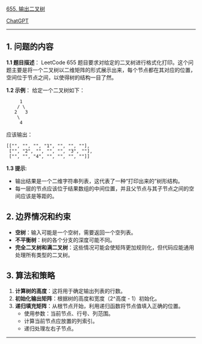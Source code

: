 [655. 输出二叉树](https://leetcode.cn/problems/print-binary-tree)

[ChatGPT](https://chat.openai.com/share/514cda25-9c97-4ec3-80d8-c2956db1a2c9)

---

## 1. 问题的内容
**1.1 题目描述**：
LeetCode 655 题目要求对给定的二叉树进行格式化打印。这个问题主要是将一个二叉树以二维矩阵的形式展示出来，每个节点都在其对应的位置，空间位于节点之间，以使得树的结构一目了然。

**1.2 示例**：
给定一个二叉树如下：

```
     1
    / \
   2   3
    \
     4
```

应该输出：

```
[["", "", "", "1", "", "", ""],
 ["", "2", "", "", "", "3", ""],
 ["", "", "4", "", "", "", ""]]
```

**1.3 提示**:
- 输出结果是一个二维字符串列表，这代表了一种“打印出来的”树形结构。
- 每一层的节点应该位于结果数组的中间位置，并且父节点与其子节点之间的空间应该是等距的。

## 2. 边界情况和约束
- **空树**：输入可能是一个空树，需要返回一个空列表。
- **不平衡树**：树的各个分支的深度可能不同。
- **完全二叉树和满二叉树**：这些情况可能会使矩阵更加规则化，但代码应能通用处理所有类型的二叉树。

## 3. 算法和策略
1. **计算树的高度**：这将用于确定输出列表的行数。
2. **初始化输出矩阵**：根据树的高度和宽度（2^高度 - 1）初始化。
3. **递归填充矩阵**：从根节点开始，利用递归函数将节点值填入正确的位置。
   - 使用参数：当前节点、行号、列范围。
   - 计算当前节点应放置的列索引。
   - 递归处理左右子节点。

---